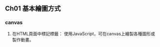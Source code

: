 ## Ch01 基本繪圖方式

### canvas
1. 在HTML頁面中標記<canvas>標籤：
   使用JavaScript，可在canvas上繪製各種圖形或製作動畫。
   ```HTML
   <canvas></canvas>
   ```